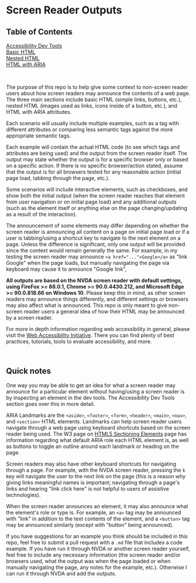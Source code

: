 # Screen Reader Outputs

## Table of Contents

[Accessibility Dev Tools](#)
<br>
[Basic HTML](https://github.com/thatblindgeye/screenreader-outputs/tree/main/basic%20html%20tags)
<br>
[Nested HTML](https://github.com/thatblindgeye/screenreader-outputs/tree/main/nested%20html%20tags)
<br>
[HTML with ARIA](https://github.com/thatblindgeye/screenreader-outputs/tree/main/html%20with%20aria)

<br>

The purpose of this repo is to help give some context to non-screen reader users about how screen readers may announce the contents of a web page. The three main sections include basic HTML (simple links, buttons, etc.), nested HTML (images used as links, icons inside of a button, etc.), and HTML with ARIA attributes.

Each scenario will usually include multiple examples, such as a tag with different attributes or comparing less semantic tags against the more appropriate semantic tags.

Each example will contain the actual HTML code (to see which tags and attributes are being used) and the output from the screen reader itself. The output may state whether the output is for a specific browser only or based on a specific action. If there is no specific browser/action stated, assume that the output is for all browsers tested for any reasonable action (initial page load, tabbing through the page, etc.).

Some scenarios will include interactive elements, such as checkboxes, and show both the initial output (when the screen reader reaches that element from user navigation or on iniital page load) and any additional outputs (such as the element itself or anything else on the page changing/updating as a result of the interaction).

The announcement of some elements may differ depending on whether the screen reader is announcing all content on a page on initial page load or if a user is tabbing/using a shortcut key to navigate to the next element on a page. Unless the difference is significant, only one output will be provided since the context would remain generally the same. For example, in my testing the screen reader may announce `<a href="...">Google</a>` as "link Google" when the page loads, but manually navigating the page via keyboard may cause it to announce "Google link",

**All outputs are based on the NVDA screen reader with default settings, using FireFox >= 88.0.1, Chrome >= 90.0.4430.212, and Microsoft Edge >= 90.0.818.66 on Windows 10**. Please keep this in mind, as other screen readers may announce things differently, and different settings or browsers may also affect what is announced. This repo is only meant to give non-screen reader users a general idea of how their HTML may be announced by a screen reader.

For more in depth information regarding web accessibility in general, please visit the [Web Accessibility Initiative](https://www.w3.org/WAI/). There you can find plenty of best practices, tutorials, tools to evaluate accessibility, and more.

<br>

## Quick notes

One way you may be able to get an idea for what a screen reader may announce for a particular element without having/using a screen reader is by inspecting an element in the dev tools. The Accessibility Dev Tools section goes over this in more detail.

ARIA Landmarks are the `<aside>`, `<footer>`, `<form>`, `<header>`, `<main>`, `<nav>`, and `<section>` HTML elements. Landmarks can help screen reader users navigate through a web page using keyboard shortcuts based on the screen reader being used. The W3 page on [HTML5 Sectioning Elements](https://www.w3.org/TR/2017/NOTE-wai-aria-practices-1.1-20171214/examples/landmarks/HTML5.html) page has information regarding what default ARIA role each HTML element is, as well as buttons to toggle an outline around each landmark or heading on the page.

Screen readers may also have other keyboard shortcuts for navigating through a page. For example, with the NVDA screen reader, pressing the `k` key will navigate the user to the next link on the page (this is a reason why giving links meaningful names is important; navigating through a page's links and hearing "link click here" is not helpful to users of assistive technologies).

When the screen reader announces an element, it may also announce what the element's role or type is. For example, an `<a>` tag may be announced with "link" in addition to the text contents of the element, and a `<button>` tag may be announced similarly (except with "button" being announced).

If you have suggestions for an example you think should be included in this repo, feel free to submit a pull request with a `.md` file that includes a code example. If you have run it through NVDA or another screen reader yourself, feel free to include any necessary information (the screen reader and/or browsers used, what the output was when the page loaded or when manually navigating the page, any notes for the example, etc.). Otherwise I can run it through NVDA and add the outputs.

